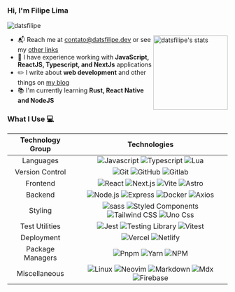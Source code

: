 ### Hi, I'm Filipe Lima

![datsfilipe](https://komarev.com/ghpvc/?username=datsfilipe&color=22272e)

<img align="right" height="170em" src="https://github-readme-stats.vercel.app/api?username=datsfilipe&show_icons=true&border_radius=5&theme=github_dark_dimmed" alt="datsfilipe's stats"/>

- :mailbox_with_mail: Reach me at <a href="mailto:contato@datsfilipe.dev" target="_blank">contato@datsfilipe.dev  or see my <a href="https://datsfilipe.dev/link3" target="_blank">other links</a>
- :briefcase: I have experience working with **JavaScript, ReactJS, Typescript, and NextJs** applications
- :pencil2: I write about **web development** and other things on <a href="https://datsfilipe.dev/blog" target="_blank">my blog</a>
- :books: I'm currently learning **Rust, React Native and NodeJS**

### What I Use :computer:

| Technology Group | Technologies |
| :---: | :---: |
| Languages | ![Javascript](https://img.shields.io/badge/-Javascript-22272e?logo=javascript) ![Typescript](https://img.shields.io/badge/-Typescript-22272e?logo=typescript) ![Lua](https://img.shields.io/badge/-Lua-22272e?logo=lua&logoColor=1572B6) |
| Version Control | ![Git](https://img.shields.io/badge/-Git-22272e?logo=git) ![GitHub](https://img.shields.io/badge/-GitHub-22272e?logo=github) ![Gitlab](https://img.shields.io/badge/-Gitlab-22272e?logo=gitlab) |
| Frontend | ![React](https://img.shields.io/badge/-React-22272e?logo=react) ![Next.js](https://img.shields.io/badge/-Next.js-22272e?logo=next.js) ![Vite](https://img.shields.io/badge/-Vite-22272e?logo=vite) ![Astro](https://img.shields.io/badge/-Astro-22272e?logo=astro) |
| Backend | ![Node.js](https://img.shields.io/badge/-Node.js-22272e?logo=node.js) ![Express](https://img.shields.io/badge/-Express-22272e?logo=express) ![Docker](https://img.shields.io/badge/-Docker-22272e?logo=docker) ![Axios](https://img.shields.io/badge/-Axios-22272e?logo=axios&logoColor=5a29e4) |
| Styling | ![sass](https://img.shields.io/badge/-sass-22272e?logo=sass) ![Styled Components](https://img.shields.io/badge/-Styled%20Components-22272e?logo=styled-components) ![Tailwind CSS](https://img.shields.io/badge/-Tailwind%20CSS-22272e?logo=tailwind-css) ![Uno Css](https://img.shields.io/badge/-Uno%20CSS-22272e?logo=unocss) |
| Test Utilities | ![Jest](https://img.shields.io/badge/-Jest-22272e?logo=jest) ![Testing Library](https://img.shields.io/badge/-Testing%20Library-22272e?logo=testing-library) ![Vitest](https://img.shields.io/badge/-Vitest-22272e?logo=vitest) |
| Deployment | ![Vercel](https://img.shields.io/badge/-Vercel-22272e?logo=vercel) ![Netlify](https://img.shields.io/badge/-Netlify-22272e?logo=netlify) |
| Package Managers | ![Pnpm](https://img.shields.io/badge/-Pnpm-22272e?logo=pnpm) ![Yarn](https://img.shields.io/badge/-Yarn-22272e?logo=yarn) ![NPM](https://img.shields.io/badge/-NPM-22272e?logo=npm) |
| Miscellaneous | ![Linux](https://img.shields.io/badge/-Linux-22272e?logo=linux) ![Neovim](https://img.shields.io/badge/-NeoVim-22272e?logo=neovim) ![Markdown](https://img.shields.io/badge/-Markdown-22272e?logo=markdown) ![Mdx](https://img.shields.io/badge/-Mdx-22272e?logo=mdx) ![Firebase](https://img.shields.io/badge/-Firebase-22272e?logo=firebase) |
<!-- ![Vue](https://img.shields.io/badge/-Vue-22272e?logo=vue.js)&nbsp;
![React Native](https://img.shields.io/badge/-React%20Native-22272e?logo=react)&nbsp;
![Expo](https://img.shields.io/badge/-Expo-22272e?logo=expo)&nbsp;
![Rust](https://img.shields.io/badge/-Rust-22272e?logo=rust)&nbsp;
![Cargo](https://img.shields.io/badge/-Cargo-22272e?logo=cargo)&nbsp;
![Go](https://img.shields.io/badge/-Go-22272e?logo=go)&nbsp;
